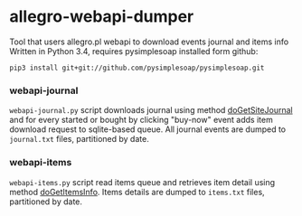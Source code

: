 # allegro-webapi-dumper
Tool that users allegro.pl webapi to download events journal and items info
Written in Python 3.4, requires pysimplesoap installed form github:

    pip3 install git+git://github.com/pysimplesoap/pysimplesoap.git

### webapi-journal

`webapi-journal.py` script downloads journal using method [doGetSiteJournal](http://allegro.pl/webapi/documentation.php/show/id,65)
and for every started or bought by clicking "buy-now" event adds item download request to sqlite-based queue. All journal events
are dumped to `journal.txt` files, partitioned by date.

### webapi-items

`webapi-items.py` script read items queue and retrieves item detail using method [doGetItemsInfo](http://allegro.pl/webapi/documentation.php/show/id,52). 
Items details are dumped to `items.txt` files, partitioned by date.
